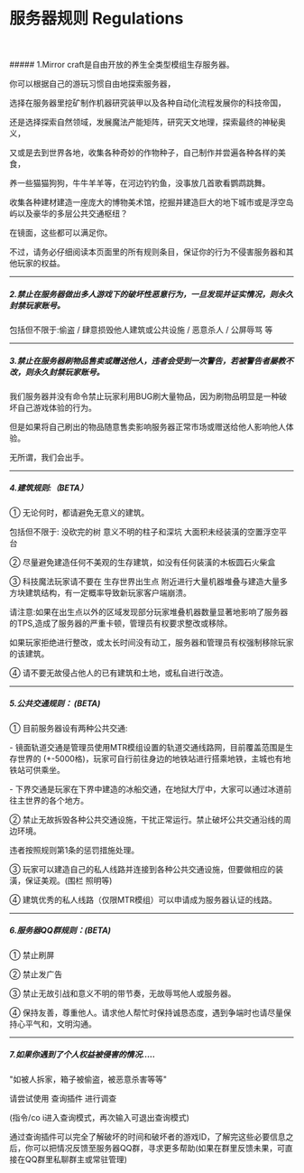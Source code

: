# 服务器规则 Regulations
<br>
<br>
##### 1.Mirror craft是自由开放的养生全类型模组生存服务器。

你可以根据自己的游玩习惯自由地探索服务器，

选择在服务器里挖矿制作机器研究装甲以及各种自动化流程发展你的科技帝国，

还是选择探索自然领域，发展魔法产能矩阵，研究天文地理，探索最终的神秘奥义，

又或是去到世界各地，收集各种奇妙的作物种子，自己制作并尝遍各种各样的美食，

养一些猫猫狗狗，牛牛羊羊等，在河边钓钓鱼，没事放几首歌看鹦鹉跳舞。

收集各种建材建造一座庞大的博物美术馆，挖掘并建造巨大的地下城市或是浮空岛屿以及豪华的多层公共交通枢纽？

在镜面，这些都可以满足你。

不过，请务必仔细阅读本页面里的所有规则条目，保证你的行为不侵害服务器和其他玩家的权益。

------

##### 2.禁止在服务器做出多人游戏下的破坏性恶意行为，一旦发现并证实情况，则永久封禁玩家账号。

包括但不限于:偷盗 / 肆意损毁他人建筑或公共设施 / 恶意杀人 / 公屏辱骂 等

------

##### 3.禁止在服务器刷物品售卖或赠送他人，违者会受到一次警告，若被警告者屡教不改，则永久封禁玩家账号。

我们服务器并没有命令禁止玩家利用BUG刷大量物品，因为刷物品明显是一种破坏自己游戏体验的行为。

但是如果将自己刷出的物品随意售卖影响服务器正常市场或赠送给他人影响他人体验。

无所谓，我们会出手。

------

##### 4.建筑规则:（BETA）

① 无论何时，都请避免无意义的建筑。

包括但不限于: 没砍完的树 意义不明的柱子和深坑 大面积未经装潢的空置浮空平台 

② 尽量避免建造任何不美观的生存建筑，如没有任何装潢的木板圆石火柴盒

③ 科技魔法玩家请不要在 生存世界出生点 附近进行大量机器堆叠与建造大量多方块建筑结构，有一定概率导致新玩家客户端崩溃。

请注意:如果在出生点以外的区域发现部分玩家堆叠机器数量显著地影响了服务器的TPS,造成了服务器的严重卡顿，管理员有权要求整改或移除。

如果玩家拒绝进行整改，或太长时间没有动工，服务器和管理员有权强制移除玩家的该建筑。

④ 请不要无故侵占他人的已有建筑和土地，或私自进行改造。

------

##### 5.公共交通规则： (BETA) 

① 目前服务器设有两种公共交通:

\- 镜面轨道交通是管理员使用MTR模组设置的轨道交通线路网，目前覆盖范围是生存世界的 (+-5000格)，玩家可自行前往身边的地铁站进行搭乘地铁，主城也有地铁站可供乘坐。

\- 下界交通是玩家在下界中建造的冰船交通，在地狱大厅中，大家可以通过冰道前往主世界的各个地方。

② 禁止无故拆毁各种公共交通设施，干扰正常运行。禁止破坏公共交通沿线的周边环境。

违者按照规则第1条的惩罚措施处理。

③ 玩家可以建造自己的私人线路并连接到各种公共交通设施，但要做相应的装潢，保证美观。(围栏 照明等)

④ 建筑优秀的私人线路（仅限MTR模组）可以申请成为服务器认证的线路。

------

##### 6.服务器QQ群规则：(BETA)

① 禁止刷屏

② 禁止发广告

③ 禁止无故引战和意义不明的带节奏，无故辱骂他人或服务器。

④ 保持友善，尊重他人。请求他人帮忙时保持诚恳态度，遇到争端时也请尽量保持心平气和，文明沟通。

------

##### 7.如果你遇到了个人权益被侵害的情况.....

"如被人拆家，箱子被偷盗，被恶意杀害等等"

请尝试使用 查询插件 进行调查

(指令/co i进入查询模式，再次输入可退出查询模式)

通过查询插件可以完全了解破坏的时间和破坏者的游戏ID，了解完这些必要信息之后，你可以把情况反馈至服务器QQ群，寻求更多帮助(如果在群里反馈未果，可直接在QQ群里私聊群主或常驻管理)